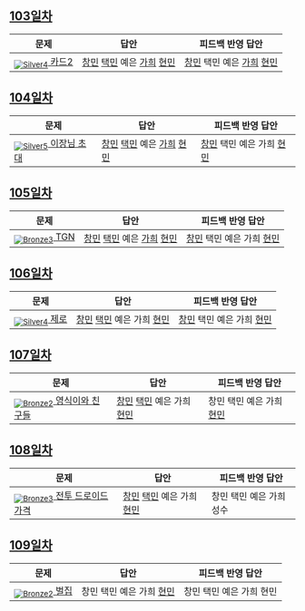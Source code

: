 [Unrated]: https://user-images.githubusercontent.com/33937365/126247607-85783912-c11a-4d50-ac36-8cc7dcb75cd2.png
[Bronze5]: https://user-images.githubusercontent.com/33937365/126247611-e362d727-17a4-4737-a232-5827e185ab7c.png
[Bronze4]: https://user-images.githubusercontent.com/33937365/126247612-89cbc675-e1d4-43a2-950b-1cb014dca697.png
[Bronze3]: https://user-images.githubusercontent.com/33937365/126247613-b8408610-7bc4-40f8-804f-a30a45ddbb68.png
[Bronze2]: https://user-images.githubusercontent.com/33937365/126247614-d85dc6ff-a520-4c00-82bd-eb593b156bd8.png
[Bronze1]: https://user-images.githubusercontent.com/33937365/126247616-04b2ab30-9891-4b7b-8cb4-38e99b97e834.png
[Silver5]: https://user-images.githubusercontent.com/33937365/126247618-38c5c905-672b-4d75-808e-8a7d45ea577d.png
[Silver4]: https://user-images.githubusercontent.com/33937365/126247620-ba2d1b96-b0aa-4b88-80c5-71569c69bbc3.png
[Silver3]: https://user-images.githubusercontent.com/33937365/126247621-1b55b7f4-3a79-4348-8a63-f00c1813853e.png
[Silver2]: https://user-images.githubusercontent.com/33937365/126247622-a83b30a9-6618-4593-b775-6f6730afd3f6.png
[Silver1]: https://user-images.githubusercontent.com/33937365/126247625-8d82f8ab-6f95-4ef8-a243-be31f548596e.png

## [103일차](Day103)

| 문제                 | 답안 | 피드백 반영 답안 |
| -------------------- | ---- | ---------------- |
| [<sub>![Silver4]</sub> 카드2](https://www.acmicpc.net/problem/2164) | [창민](Day103/kcm_2164.java) [택민](Day103/jtm_2164.java) 예은 [가희](Day103/kkh_2164.java) [현민](Day103/shm_2164.java) | [창민](Day103/kcm_2164.java) 택민 예은 [가희](Day103/kkh_2164.java) [현민](DAy103/shm_2164.java)             |

## [104일차](Day104)

| 문제                 | 답안 | 피드백 반영 답안 |
| -------------------- | ---- | ---------------- |
| [<sub>![Silver5]</sub> 이장님 초대](https://www.acmicpc.net/problem/9237) | [창민](Day104/kcm_9237.java) [택민](Day104/jtm_9237.java) 예은 [가희](Day104/kkh_9237.java) [현민](Day104/shm_9237.java) | [창민](Day104/kcm_9237.java) 택민 예은 가희 [현민](Day104/shm_9237.java)             |

## [105일차](Day105)

| 문제                 | 답안 | 피드백 반영 답안 |
| -------------------- | ---- | ---------------- |
| [<sub>![Bronze3]</sub> TGN](https://www.acmicpc.net/problem/5063) | [창민](Day105/kcm_5063.java) [택민](Day105/jtm_5063.java) 예은 [가희](Day105/kkh_5063.java) [현민](Day105/shm_5063.java) | [창민](Day105/kcm_5063.java) 택민 예은 가희 [현민](Day105/shm_5063.java)             |

## [106일차](Day106)

| 문제                 | 답안 | 피드백 반영 답안 |
| -------------------- | ---- | ---------------- |
| [<sub>![Silver4]</sub> 제로](https://www.acmicpc.net/problem/10773) | [창민](Day106/kcm_10773.java) [택민](Day106/jtm_10773.java) 예은 가희 [현민](Day106/shm_10773.java) | [창민](Day106/kcm_10773.java) 택민 예은 가희 [현민](Day106/shm_10773.java)             |

## [107일차](Day107)

| 문제                 | 답안 | 피드백 반영 답안 |
| -------------------- | ---- | ---------------- |
| [<sub>![Bronze2]</sub> 영식이와 친구들](https://www.acmicpc.net/problem/1592) | [창민](Day107/kcm_1592.java) [택민](Day107/jtm_1592.java) 예은 가희 [현민](Day107/shm_1592.java) | 창민 택민 예은 가희 [현민](Day107/shm_1592.java)             |

## [108일차](Day108)

| 문제                 | 답안 | 피드백 반영 답안 |
| -------------------- | ---- | ---------------- |
| [<sub>![Bronze3]</sub> 전투 드로이드 가격](https://www.acmicpc.net/problem/5361) | [창민](Day108/kcm_5361.java) [택민](Day108/jtm_5361.java) 예은 가희 [현민](Day108/shm_5361.java) | 창민 택민 예은 가희 성수             |

## [109일차](Day109)

| 문제                 | 답안 | 피드백 반영 답안 |
| -------------------- | ---- | ---------------- |
| [<sub>![Bronze2]</sub> 벌집](https://www.acmicpc.net/problem/2292) | 창민 택민 예은 가희 [현민](Day109/shm_2292.java) | 창민 택민 예은 가희 현민             |
